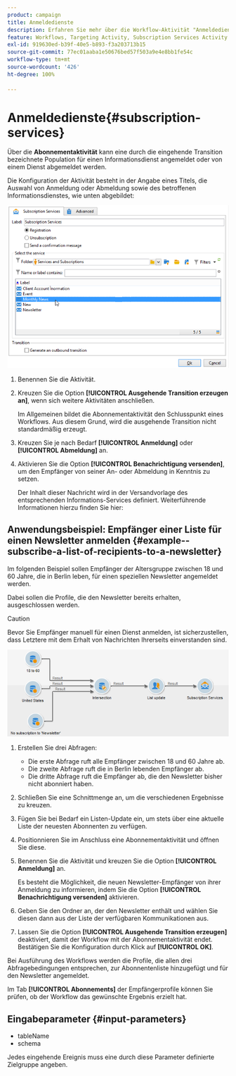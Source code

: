 ```yaml
---
product: campaign
title: Anmeldedienste
description: Erfahren Sie mehr über die Workflow-Aktivität "Anmeldedienste".
feature: Workflows, Targeting Activity, Subscription Services Activity
exl-id: 919630ed-b39f-40e5-b893-f3a203713b15
source-git-commit: 77ec01aaba1e50676bed57f503a9e4e8bb1fe54c
workflow-type: tm+mt
source-wordcount: '426'
ht-degree: 100%

---
```


# Anmeldedienste{#subscription-services}



Über die **Abonnementaktivität** kann eine durch die eingehende Transition bezeichnete Population für einen Informationsdienst angemeldet oder von einem Dienst abgemeldet werden.

Die Konfiguration der Aktivität besteht in der Angabe eines Titels, die Auswahl von Anmeldung oder Abmeldung sowie des betroffenen Informationsdienstes, wie unten abgebildet:

![](assets/edit_service_inscription.png)

1. Benennen Sie die Aktivität.
1. Kreuzen Sie die Option **[!UICONTROL Ausgehende Transition erzeugen an]**, wenn sich weitere Aktivitäten anschließen.

   Im Allgemeinen bildet die Abonnementaktivität den Schlusspunkt eines Workflows. Aus diesem Grund, wird die ausgehende Transition nicht standardmäßig erzeugt.

1. Kreuzen Sie je nach Bedarf **[!UICONTROL Anmeldung]** oder **[!UICONTROL Abmeldung]** an.
1. Aktivieren Sie die Option **[!UICONTROL Benachrichtigung versenden]**, um den Empfänger von seiner An- oder Abmeldung in Kenntnis zu setzen.

   Der Inhalt dieser Nachricht wird in der Versandvorlage des entsprechenden Informations-Services definiert. Weiterführende Informationen hierzu finden Sie hier:

## Anwendungsbeispiel: Empfänger einer Liste für einen Newsletter anmelden {#example--subscribe-a-list-of-recipients-to-a-newsletter}

Im folgenden Beispiel sollen Empfänger der Altersgruppe zwischen 18 und 60 Jahre, die in Berlin leben, für einen speziellen Newsletter angemeldet werden.

Dabei sollen die Profile, die den Newsletter bereits erhalten, ausgeschlossen werden.

>[!CAUTION]
>
>Bevor Sie Empfänger manuell für einen Dienst anmelden, ist sicherzustellen, dass Letztere mit dem Erhalt von Nachrichten Ihrerseits einverstanden sind.

![](assets/subscription_services_example.png)

1. Erstellen Sie drei Abfragen:

   * Die erste Abfrage ruft alle Empfänger zwischen 18 und 60 Jahre ab.
   * Die zweite Abfrage ruft die in Berlin lebenden Empfänger ab.
   * Die dritte Abfrage ruft die Empfänger ab, die den Newsletter bisher nicht abonniert haben.

1. Schließen Sie eine Schnittmenge an, um die verschiedenen Ergebnisse zu kreuzen.
1. Fügen Sie bei Bedarf ein Listen-Update ein, um stets über eine aktuelle Liste der neuesten Abonnenten zu verfügen.
1. Positionnieren Sie im Anschluss eine Abonnementaktivität und öffnen Sie diese.
1. Benennen Sie die Aktivität und kreuzen Sie die Option **[!UICONTROL Anmeldung]** an.

   Es besteht die Möglichkeit, die neuen Newsletter-Empfänger von ihrer Anmeldung zu informieren, indem Sie die Option **[!UICONTROL Benachrichtigung versenden]** aktivieren.

1. Geben Sie den Ordner an, der den Newsletter enthält und wählen Sie diesen dann aus der Liste der verfügbaren Kommunikationen aus.
1. Lassen Sie die Option **[!UICONTROL Ausgehende Transition erzeugen]** deaktiviert, damit der Workflow mit der Abonnementaktivität endet. Bestätigen Sie die Konfiguration durch Klick auf **[!UICONTROL OK]**.

Bei Ausführung des Workflows werden die Profile, die allen drei Abfragebedingungen entsprechen, zur Abonnentenliste hinzugefügt und für den Newsletter angemeldet.

Im Tab **[!UICONTROL Abonnements]** der Empfängerprofile können Sie prüfen, ob der Workflow das gewünschte Ergebnis erzielt hat.

## Eingabeparameter {#input-parameters}

* tableName
* schema

Jedes eingehende Ereignis muss eine durch diese Parameter definierte Zielgruppe angeben.
